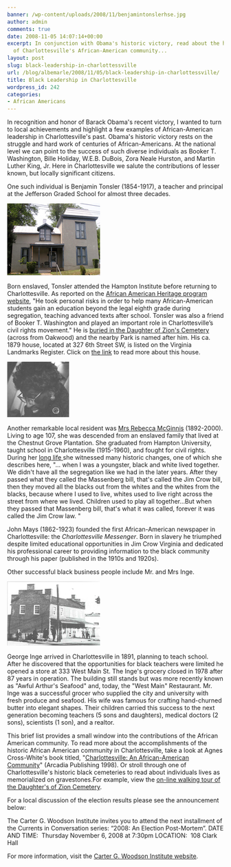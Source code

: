 ```yaml
---
banner: /wp-content/uploads/2008/11/benjamintonslerhse.jpg
author: admin
comments: true
date: 2008-11-05 14:07:14+00:00
excerpt: In conjunction with Obama's historic victory, read about the historic successes
  of Charlottesville's African-American community...
layout: post
slug: black-leadership-in-charlottessville
url: /blog/albemarle/2008/11/05/black-leadership-in-charlottessville/
title: Black Leadership in Charlottesville
wordpress_id: 242
categories:
- African Americans
---
```


In recognition and honor of Barack Obama's recent victory, I wanted to turn to local achievements and highlight a few examples of African-American leadership in Charlottesville's past. Obama's historic victory rests on the struggle and hard work of centuries of African-Americans. At the national level we can point to the success of such diverse individuals as Booker T. Washington, Bille Holiday, W.E.B. DuBois, Zora Neale Hurston, and Martin Luther King, Jr. Here in Charlottesville we salute the contributions of lesser known, but locally significant citizens.

One such individual is Benjamin Tonsler (1854-1917), a teacher and principal at the Jefferson Graded School for almost three decades. 

![](/wp-content/uploads/2008/11/benjamintonslerhse.jpg)

Born enslaved, Tonsler attended the Hampton Institute before returning to Charlottesville. As reported on the [African American Heritage program website](http://www.aaheritageva.org/search/sites.php?site_id=600), "He took personal risks in order to help many African-American students gain an education beyond the legal eighth grade during segregation, teaching advanced texts after school. Tonsler was also a friend of Booker T. Washington and played an important role in Charlottesville’s civil rights movement." He is [buried in the Daughter of Zion's Cemetery](http://www.virginia.edu/woodson/projects/aacaac/db/person/details/DOZ:18/) (across from Oakwood) and the nearby Park is named after him. His ca. 1879 house, located at 327 6th Street SW, is listed on the Virginia Landmarks Register. Click on [the link](http://www.dhr.virginia.gov/registers/Cities/Charlottesville/BenTonslerHouseCharlottesvilleMRA_HD_textlist.htm) to read more about this house.



![](/wp-content/uploads/2008/11/rebeccamcginnis.jpg)

Another remarkable local resident was [Mrs Rebecca McGinnis](http://cti.itc.virginia.edu/~aas405b/mcginnis.html) (1892-2000). Living to age 107, she was descended from an enslaved family that lived at the Chestnut Grove Plantation. She graduated from Hampton University, taught school in Charlottesville (1915-1960), and fought for civil rights. During her [long life ](http://cti.itc.virginia.edu/~aas405b/mcginnismem.html)she witnessed many historic changes, one of which she describes here, "... when I was a youngster, black and white lived  together.  We didn't have all the segregation like we had in the later  years.  After they passed what they called the Massenberg bill, that's  called the Jim Crow bill, then they moved all the blacks out from the  whites and the whites from the blacks, because where I used to live,  whites used to live right across the street from where we lived.   Children used to play all together...But when they passed that Massenberg  bill, that's what it was called, forever it was called the Jim Crow law. "

John Mays (1862-1923) founded the first African-American newspaper in Charlottesville: the _Charlottesville Messenger_. Born in slavery he triumphed despite limited educational opportunities in Jim Crow Virginia and dedicated his professional career to providing information to the black community through his paper (published in the 1910s and 1920s).

Other successful black business people include Mr. and Mrs Inge. 

![](/wp-content/uploads/2008/11/ingegrocery.jpg)

George Inge arrived in Charlottesville in 1891, planning to teach school. After he discovered that the opportunities for black teachers were limited he opened a store at 333 West Main St. The Inge's grocery closed in 1978 after 87 years in operation. The building still stands but was more recently known as "Awful Arthur's Seafood" and, today, the "West Main" Restaurant. Mr. Inge was a successful grocer who supplied the city and university with fresh produce and seafood. His wife was famous for crafting hand-churned butter into elegant shapes. Their children carried this success to the next generation becoming teachers (5 sons and daughters), medical doctors (2 sons), scientists (1 son), and a realtor.

This brief list provides a small window into the contributions of the African American community. To read more about the accomplishments of the historic African American community in Charlottesville, take a look at Agnes Cross-White's book titled, "[Charlottesville: An African-American Community](http://www.amazon.com/Charlottesville-VA-African-American-Community-America/dp/0752408895)" (Arcadia Publishing 1998). Or stroll through one of Charlottesville's historic black cemeteries to read about individuals lives as memorialized on gravestones.For example, view the [on-line walking tour of the Daughter's of Zion Cemetery](http://www.virginia.edu/woodson/projects/aacaac/CemSearch_Walking.shtml).

For a local discussion of the election results please see the announcement below:

The Carter G. Woodson Institute invites you to attend the next installment of the Currents in Conversation series: “2008: An Election Post-Mortem”.
DATE AND TIME:  Thursday November 6, 2008 at 7:30pm
LOCATION:  108 Clark Hall

For more information, visit the [Carter G. Woodson Institute website](http://artsandsciences.virginia.edu/woodson/index.html).
